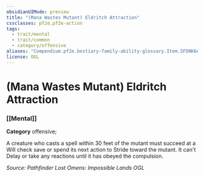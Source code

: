 ```yaml
---
obsidianUIMode: preview
title: "(Mana Wastes Mutant) Eldritch Attraction"
cssclasses: pf2e,pf2e-action
tags:
  - trait/mental
  - trait/common
  - category/offensive
aliases: "Compendium.pf2e.bestiary-family-ability-glossary.Item.SFDNK6AauPO6io5B"
license: OGL
---
```

# (Mana Wastes Mutant) Eldritch Attraction

### [[Mental]]

**Category** offensive; 




A creature who casts a spell within 30 feet of the mutant must succeed at a Will check save or spend its next action to Stride toward the mutant. It can't Delay or take any reactions until it has obeyed the compulsion.

*Source: Pathfinder Lost Omens: Impossible Lands*
*OGL*